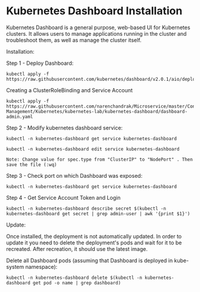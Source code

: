 # Kubernetes Dashboard Installation

Kubernetes Dashboard is a general purpose, web-based UI for Kubernetes clusters. It allows users to manage applications running in the cluster and troubleshoot them, as well as manage the cluster itself.

Installation:

Step 1 - Deploy Dashboard:

```
kubectl apply -f https://raw.githubusercontent.com/kubernetes/dashboard/v2.0.1/aio/deploy/recommended.yaml
```

Creating a ClusterRoleBinding and Service Account

```
kubectl apply -f https://raw.githubusercontent.com/narenchandrak/Microservice/master/Container-Management/Kubernetes/kubernetes-lab/kubernetes-dashboard/dashboard-admin.yaml
```

Step 2 - Modify kubernetes dashboard service:

    kubectl -n kubernetes-dashboard get service kubernetes-dashboard
    
    kubectl -n kubernetes-dashboard edit service kubernetes-dashboard
    
    Note: Change value for spec.type from "ClusterIP" to "NodePort" . Then save the file (:wq)

Step 3 - Check port on which Dashboard was exposed:

    kubectl -n kubernetes-dashboard get service kubernetes-dashboard

Step 4 - Get Service Account Token and Login

    kubectl -n kubernetes-dashboard describe secret $(kubectl -n kubernetes-dashboard get secret | grep admin-user | awk '{print $1}')


Update:

Once installed, the deployment is not automatically updated. In order to update it you need to delete the deployment's pods and wait for it to be recreated. After recreation, it should use the latest image.

Delete all Dashboard pods (assuming that Dashboard is deployed in kube-system namespace):

    kubectl -n kubernetes-dashboard delete $(kubectl -n kubernetes-dashboard get pod -o name | grep dashboard)
